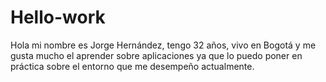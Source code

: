 # Hello-work
Hola mi nombre es Jorge Hernández, tengo 32 años, vivo en Bogotá y me gusta mucho el aprender sobre aplicaciones ya que lo puedo poner en práctica sobre el entorno que me desempeño actualmente.
